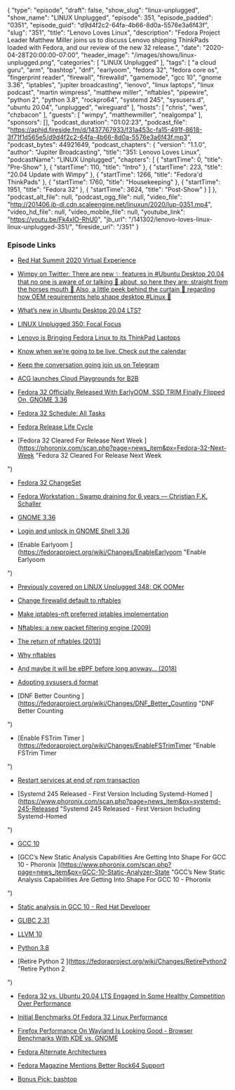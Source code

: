 {
  "type": "episode",
  "draft": false,
  "show_slug": "linux-unplugged",
  "show_name": "LINUX Unplugged",
  "episode": 351,
  "episode_padded": "0351",
  "episode_guid": "d9d4f2c2-64fa-4b66-8d0a-5576e3a6f43f",
  "slug": "351",
  "title": "Lenovo Loves Linux",
  "description": "Fedora Project Leader Matthew Miller joins us to discuss Lenovo shipping ThinkPads loaded with Fedora, and our review of the new 32 release.",
  "date": "2020-04-28T20:00:00-07:00",
  "header_image": "/images/shows/linux-unplugged.png",
  "categories": [
    "LINUX Unplugged"
  ],
  "tags": [
    "a cloud guru",
    "arm",
    "bashtop",
    "dnf",
    "earlyoom",
    "fedora 32",
    "fedora core os",
    "fingerprint reader",
    "firewall",
    "firewalld",
    "gamemode",
    "gcc 10",
    "gnome 3.36",
    "iptables",
    "jupiter broadcasting",
    "lenovo",
    "linux laptops",
    "linux podcast",
    "martin wimpress",
    "matthew miller",
    "nftables",
    "pipewire",
    "python 2",
    "python 3.8",
    "rockpro64",
    "systemd 245",
    "sysusers.d",
    "ubuntu 20.04",
    "unplugged",
    "wireguard"
  ],
  "hosts": [
    "chris",
    "wes",
    "chzbacon"
  ],
  "guests": [
    "wimpy",
    "matthewmiller",
    "nealgompa"
  ],
  "sponsors": [],
  "podcast_duration": "01:02:23",
  "podcast_file": "https://aphid.fireside.fm/d/1437767933/f31a453c-fa15-491f-8618-3f71f1d565e5/d9d4f2c2-64fa-4b66-8d0a-5576e3a6f43f.mp3",
  "podcast_bytes": 44921649,
  "podcast_chapters": {
    "version": "1.1.0",
    "author": "Jupiter Broadcasting",
    "title": "351: Lenovo Loves Linux",
    "podcastName": "LINUX Unplugged",
    "chapters": [
      {
        "startTime": 0,
        "title": "Pre-Show"
      },
      {
        "startTime": 110,
        "title": "Intro"
      },
      {
        "startTime": 223,
        "title": "20.04 Update with Wimpy"
      },
      {
        "startTime": 1266,
        "title": "Fedora'd ThinkPads"
      },
      {
        "startTime": 1760,
        "title": "Housekeeping"
      },
      {
        "startTime": 1951,
        "title": "Fedora 32"
      },
      {
        "startTime": 3624,
        "title": "Post-Show"
      }
    ]
  },
  "podcast_alt_file": null,
  "podcast_ogg_file": null,
  "video_file": "http://201406.jb-dl.cdn.scaleengine.net/linuxun/2020/lup-0351.mp4",
  "video_hd_file": null,
  "video_mobile_file": null,
  "youtube_link": "https://youtu.be/Fk4xIO-RhU0",
  "jb_url": "/141302/lenovo-loves-linux-linux-unplugged-351/",
  "fireside_url": "/351"
}


### Episode Links

  * [Red Hat Summit 2020 Virtual Experience](https://www.redhat.com/en/summit "Red Hat Summit 2020 Virtual Experience")
  * [Wimpy on Twitter: There are new ✨ features in #Ubuntu Desktop 20.04 that no one is aware of or talking 🙊 about, so here they are; straight from the horses mouth 🐴 Also, a little peek behind the curtain 👀 regarding how OEM requirements help shape desktop #Linux 🐧 ](https://twitter.com/m_wimpress/status/1253619515067432960 "Wimpy on Twitter: There are new ✨ features in #Ubuntu Desktop 20.04 that no one is aware of or talking 🙊 about, so here they are; straight from the horses mouth 🐴 Also, a little peek behind the curtain 👀 regarding how OEM requirements help shape desktop #Linux 🐧
")

  * [What’s new in Ubuntu Desktop 20.04 LTS? ](https://ubuntu.com/blog/whats-new-in-ubuntu-desktop-20-04-lts "What’s new in Ubuntu Desktop 20.04 LTS?
")

  * [LINUX Unplugged 350: Focal Focus ](https://linuxunplugged.com/350 "LINUX Unplugged 350: Focal Focus
")

  * [Lenovo is Bringing Fedora Linux to its ThinkPad Laptops](https://www.omgubuntu.co.uk/2020/04/fedora-on-lenovo-laptops "Lenovo is Bringing Fedora Linux to its ThinkPad Laptops")
  * [Know when we’re going to be live. Check out the calendar ](https://www.jupiterbroadcasting.com/release-calendar/ "Know when we’re going to be live. Check out the calendar
")

  * [Keep the conversation going join us on Telegram ](https://jupiterbroadcasting.com/telegram "Keep the conversation going join us on Telegram
")

  * [ACG launches Cloud Playgrounds for B2B ](https://acloud.guru/cloud-playground "ACG launches Cloud Playgrounds for B2B
")

  * [Fedora 32 Officially Released With EarlyOOM, SSD TRIM Finally Flipped On, GNOME 3.36](https://www.phoronix.com/scan.php?page=news_item&px=Fedora-32-Released "Fedora 32 Officially Released With EarlyOOM, SSD TRIM Finally Flipped On, GNOME 3.36")
  * [Fedora 32 Schedule: All Tasks ](https://fedorapeople.org/groups/schedule/f-32/f-32-all-tasks.html "Fedora 32 Schedule: All Tasks
")

  * [Fedora Release Life Cycle ](https://fedoraproject.org/wiki/Fedora_Release_Life_Cycle "Fedora Release Life Cycle
")

  * [Fedora 32 Cleared For Release Next Week ](https://phoronix.com/scan.php?page=news_item&px=Fedora-32-Next-Week "Fedora 32 Cleared For Release Next Week

")

  * [Fedora 32 ChangeSet ](https://fedoraproject.org/wiki/Releases/32/ChangeSet "Fedora 32 ChangeSet
")

  * [Fedora Workstation : Swamp draining for 6 years — Christian F.K. Schaller ](https://blogs.gnome.org/uraeus/2020/04/28/fedora-workstation-swamp-draining-for-6-years/ "Fedora Workstation : Swamp draining for 6 years — Christian F.K. Schaller
")

  * [GNOME 3.36 ](https://help.gnome.org/misc/release-notes/3.36/ "GNOME 3.36
")

  * [Login and unlock in GNOME Shell 3.36](https://blogs.gnome.org/shell-dev/2020/02/18/login-and-unlock-in-gnome-shell-3-36/ "Login and unlock in GNOME Shell 3.36")
  * [Enable Earlyoom ](https://fedoraproject.org/wiki/Changes/EnableEarlyoom "Enable Earlyoom

")

  * [Previously covered on LINUX Unplugged 348: OK OOMer](https://linuxunplugged.com/348 "Previously covered on LINUX Unplugged 348: OK OOMer")
  * [Change firewalld default to nftables ](https://fedoraproject.org/wiki/Changes/firewalld_default_to_nftables "Change firewalld default to nftables
")

  * [Make iptables-nft preferred iptables implementation ](https://fedoraproject.org/wiki/Changes/iptables-nft-default "Make iptables-nft preferred iptables implementation
")

  * [Nftables: a new packet filtering engine (2009)](https://lwn.net/Articles/324989/ "Nftables: a new packet filtering engine \(2009\)")
  * [The return of nftables (2013)](https://lwn.net/Articles/564095/ "The return of nftables \(2013\)")
  * [Why nftables](https://wiki.nftables.org/wiki-nftables/index.php/Why_nftables%3F "Why nftables")
  * [And maybe it will be eBPF before long anyway… (2018)](https://lwn.net/Articles/747551/ "And maybe it will be eBPF before long anyway… \(2018\)")
  * [Adopting sysusers.d format ](https://fedoraproject.org/wiki/Changes/Adopting_sysusers.d_format "Adopting sysusers.d format
")

  * [DNF Better Counting ](https://fedoraproject.org/wiki/Changes/DNF_Better_Counting "DNF Better Counting

")

  * [Enable FSTrim Timer ](https://fedoraproject.org/wiki/Changes/EnableFSTrimTimer "Enable FSTrim Timer

")

  * [Restart services at end of rpm transaction ](https://fedoraproject.org/wiki/Changes/Restart_services_at_end_of_rpm_transaction "Restart services at end of rpm transaction
")

  * [Systemd 245 Released - First Version Including Systemd-Homed ](https://www.phoronix.com/scan.php?page=news_item&px=systemd-245-Released "Systemd 245 Released - First Version Including Systemd-Homed

")

  * [GCC 10 ](https://fedoraproject.org/wiki/Changes/GCC10 "GCC 10
")

  * [GCC’s New Static Analysis Capabilities Are Getting Into Shape For GCC 10 - Phoronix ](https://www.phoronix.com/scan.php?page=news_item&px=GCC-10-Static-Analyzer-State "GCC’s New Static Analysis Capabilities Are Getting Into Shape For GCC 10 - Phoronix

")

  * [Static analysis in GCC 10 - Red Hat Developer ](https://developers.redhat.com/blog/2020/03/26/static-analysis-in-gcc-10/ "Static analysis in GCC 10 - Red Hat Developer
")

  * [GLIBC 2.31 ](https://fedoraproject.org/wiki/Changes/GLIBC231 "GLIBC 2.31
")

  * [LLVM 10 ](https://fedoraproject.org/wiki/Changes/LLVM-10 "LLVM 10
")

  * [Python 3.8 ](https://fedoraproject.org/wiki/Changes/Python3.8 "Python 3.8
")

  * [Retire Python 2 ](https://fedoraproject.org/wiki/Changes/RetirePython2 "Retire Python 2

")

  * [Fedora 32 vs. Ubuntu 20.04 LTS Engaged In Some Healthy Competition Over Performance ](https://www.phoronix.com/scan.php?page=article&item=fedora32-ubuntu2004-perf&num=1 "Fedora 32 vs. Ubuntu 20.04 LTS Engaged In Some Healthy Competition Over Performance
")

  * [Initial Benchmarks Of Fedora 32 Linux Performance ](https://www.phoronix.com/scan.php?page=article&item=fedora-32-benchmarks&num=1 "Initial Benchmarks Of Fedora 32 Linux Performance
")

  * [Firefox Performance On Wayland Is Looking Good - Browser Benchmarks With KDE vs. GNOME ](https://www.phoronix.com/scan.php?page=article&item=fedora-32-firefox&num=1 "Firefox Performance On Wayland Is Looking Good - Browser Benchmarks With KDE vs. GNOME
")

  * [Fedora Alternate Architectures ](https://alt.fedoraproject.org/alt/ "Fedora Alternate Architectures
")

  * [Fedora Magazine Mentions Better Rock64 Support ](https://fedoramagazine.org/announcing-fedora-32/ "Fedora Magazine Mentions Better Rock64 Support
")

  * [Bonus Pick: bashtop](https://github.com/aristocratos/bashtop "Bonus Pick: bashtop")


